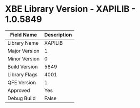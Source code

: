 # XBE Library Version - XAPILIB - 1.0.5849

| Field Name | Description |
|---|---|
| Library Name | XAPILIB |
| Major Version | 1 |
| Minor Version | 0 |
| Build Version | 5849 |
| Library Flags | 4001 |
| QFE Version | 1 |
| Approved | Yes |
| Debug Build | False |
